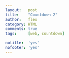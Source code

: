 ```yaml
---
layout:   post
title:    "Countdown 2"
author:   flex
category: HTML
comments: true
tags:     [web, countdown]

notitle:  'yes'
nofooter: 'yes'
---
```


<div style="width: 100%; height: 100vh; display: flex; justify-content: center; align-items: center;">
<p id="counter" style="font-size: 10vh; font-weight: bold;"></p>
</div>

<script>

// Source: https://www.w3schools.com/howto/howto_js_countdown.asp

var countDownDate = new Date( "Nov 4, 2019 10:00:00" ).getTime();

// Update the count down every 1 second
var x = setInterval( function() {

  // Get todays date and time
  var now = new Date().getTime();

  // Find the distance between now and the count down date
  var distance = countDownDate - now;

  // Time calculations for days, hours, minutes and seconds
  var days = Math.floor( distance / ( 1000 * 60 * 60 * 24 ) );
  var hours = Math.floor( ( distance % ( 1000 * 60 * 60 * 24 ) ) / ( 1000 * 60 * 60 ) );
  var minutes = Math.floor( ( distance % ( 1000 * 60 * 60 ) ) / ( 1000 * 60 ) );
  var seconds = Math.floor( ( distance % ( 1000 * 60 ) ) / 1000 );

  // Display the result in the element with id="demo"
  document.getElementById( "counter" ).innerHTML = days + "d " + hours + "h " + minutes + "m " + seconds + "s ";

  // If the count down is finished, write some text 
  if ( distance < 0 ) {
    clearInterval( x );
    document.getElementById( "counter" ).innerHTML = "EXPIRED";
  }

}, 1000 );

</script>